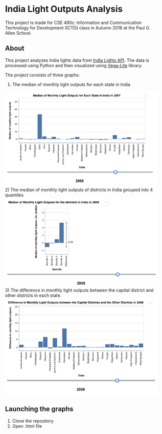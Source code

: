 # India Light Outputs Analysis
This project is made for CSE 490c: Information and Communication Technology for Development (ICTD) class in Autumn 2018 at the Paul G. Allen School.

## About ##
This project analyzes India lights data from [India Lights API](http://api.nightlights.io). The data is processed using Python and then visualized using [Vega-Lite](https://vega.github.io/vega-lite/) library. 

The project consists of three graphs: 
1) The median of monthly light outputs for each state in India
<img src="screenshots/1-2008.png" width="500">
2) The median of monthly light outputs of districts in India grouped into 4 quantiles
<img src="screenshots/2-2008.png" width="500">
3) The difference in monthly light outputs between the capital district and other districts in each state.
<img src="screenshots/3-2008.png" width="500">


## Launching the graphs ##
1. Clone the repository
2. Open .html file
